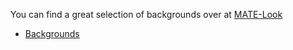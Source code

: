 <!--
.. link:
.. description:
.. tags: Backgrounds
.. date: 2014-02-24 17:32:07
.. title: Backgrounds
.. slug: backgrounds
-->

You can find a great selection of backgrounds over at [MATE-Look](https://www.mate-look.org)

  * [Backgrounds](https://www.mate-look.org/browse/cat/359)


